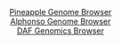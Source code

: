 <div id="Pineapple_Genome_Browser" align="center">
  <a href="https://igv.org/app/?sessionURL=blob:zZJra9swFIb_i6BjA8eW7MY3KCO9pA5NF9rcWEoxJ7bsaLElV1Lu5L9PKxv7skLzYWOgD9LhSOd9Xz0HtKZSMcFRjFybtG1CkIXUQmyGUDcV_QI1VSguoFLUQpIWVFKeURQfUAFKw_ixb24utG5U7DhMN60aeCls5dlQw15w2Cg7E7VzJaoK5kKCFlI5lxLWwmHlurWhc2ga28z27LaTgwYHqmYhuBJOQ3mZbsx76a9SWlIuaprWq0qzVwGp0WM05nYBnzvTYSfLqFJ3dNfLLzp3vc7EuxnPbv2r2XiQTMf.9MOQlRz0StKL0d1utL3_mtTLrXcV9s7cy27_YbGcqQby8My7_nCzbZik6oIEJPR8HIaBiYbxnG7_J9dmsROdR8SY3ZWrXTiYzAd9PzDH22Dy0n1Imuh6.Yb3o4Uqka0MDShbyCAm2PKwb7Vdv_VjS0IL48gkJAVD8dOzhbSEbGnanw5I7xrDDFL0ZfWKj4WEzKlEcSvCOCBR5LbPg3McReRoHdBKVn8v3u74MQqw23FdPy1YpQ3Qeap4o2zg3F5nhV3uT8yzh6vE2_Pr88H2kSTD0d7t9nt.4idR9iZHZvTrFxqj71H0T8h7jxBbz0_FbcoiGMwCf0JmYnHmdpP.7bfJPYzkzZb9OaDQ2D0tnELIGrTpNxVz_MnbGiQDrk1hzRSbs4rp3dTkKDYoJq5nsEWZqIThEMly_hFb2CJt_Ok3nt7x.fgd">Pineapple Genome Browser</a>
</div>
<div id="Alphonso_Genome_Browser" align="center">
  <a href="https://igv.org/app/?sessionURL=blob:zZJfb5swFMW_i6VUm0TAQCABqZqSrH_SJI3WjFK1qpABQ6wam9kOhET57nOrTXvpQ_OwaZIf7Ktr33OOfwfQYCEJZyAEjml7pm0DA8gNb9eoqim.RRWWICwQldgAAhdYYJZhEB5AgaRC0d1C39woVcvQsoiq.xViJTela6IK7TlDrTQzXllTTilKuUCKC2lNBGq4Rcqm3.IU1bWpZ7umZ.VIIQvResOZ5FaNWZm0.r3kdykpMeMVTqotVeRNQKL1aI25WaAv43g9zjIs5Rx3s_x8PJ.N792L6PHKnz5Gq.s48uOzNSkZUluBz_14FVyXgwKPO7q8uQmiKHOqFssuH_Xcr2cXu5oILM_toT1yfTgajnQwhOV49z951ouc6JvntOdMGJ09IDj9tpq.BPU9XEAvrwf.8l3nATgagPJsq0kA2UYMQxsaLvQNz_H7r1t7ZEAY6HwEJyB8ejaAEih70e1PB6C6WvMCJP6xfUPHAFzkWICwH0A4tIPA8QbDAQwC.2gcwFbQvxfuZXQXDKEzdhw_KQhVGuY8kayWJmLMbLLCLPcnpvnQpTu3G.QpnU.LfdxW7tZbZYri9n2KXlPSo98.UBv9iKJ_wt1HhJgqPRW2yfI7vp.KWbEqRDFp73rO5dVk07Tx7WIzeC.gEdR2Twun4KJCSvfrij7.4q1BgiCmdKEhkqSEEtXFOkfegtB2XI0tyDjlmkMgyvQTNKBhe_DzHzzd4_PxJw--">Alphonso Genome Browser</a>
</div>


<div id="DAF_Genomics_Browser" align="center">
  <a href="https://igv.org/app/?sessionURL=blob:tZFra9swFIb_i6D9ZDuWr7EhDLd11ySl25K5gZQSNPk4FrMlT5KbtCH_fcJtGWyUMehAEjqcy_tKzwE9gFRMcJQiz8GhgzGykKrFbknaroEb0oJCaUUaBRaSUIEETgGlB1QRpUmxuDadtdadSkejklT2FrhoGVWO8h3S2Ur0ugZTansOacmT4GSnHCpaU6zJiDRdLbgSI0IpKGW7ow74drMj5njNbYaRsGn7RrNBdWNMGGOlUxHjlvES9n8x8h.UzWIfstUyG_rn8DgtJ9l8mt36ebH.GJ2vi09XqyJanS7ZlhPdS5jgqmnHF0l4e.KdfV103Zxh9bQ1wf7LVbQsTvyL03zfMQlqgmM89iM3Dn10tFAjaG8wIFpLnOLAir2x5QWB_XL1w8j8gxQMpXf3FtKS0O.m_O6A9GNnYCEFP_qBm4WELEGi1E5cN8ZJ4oVBHLhJgo_WAfWyeWeal8UiiV0v87zI.UZao1.xZvhCI_Rn8r1Q_jbZ7H9FdXmWf36Am92M05zOJJtP13lVeOez1fgNTBZ681mVkC3RJvUcvkAhjVFrgetfVPzj_fEn">DAF Genomics Browser</a>
</div>
